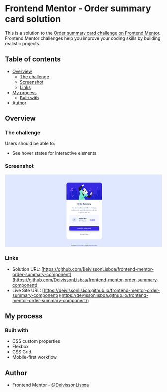 # Frontend Mentor - Order summary card solution

This is a solution to the [Order summary card challenge on Frontend Mentor](https://www.frontendmentor.io/challenges/order-summary-component-QlPmajDUj). Frontend Mentor challenges help you improve your coding skills by building realistic projects.

## Table of contents

- [Overview](#overview)
  - [The challenge](#the-challenge)
  - [Screenshot](#screenshot)
  - [Links](#links)
- [My process](#my-process)
  - [Built with](#built-with)
- [Author](#author)

## Overview

### The challenge

Users should be able to:

- See hover states for interactive elements

### Screenshot

![](./images/screenshot.png)

### Links

- Solution URL: [https://github.com/DeivissonLisboa/frontend-mentor-order-summary-component](https://github.com/DeivissonLisboa/frontend-mentor-order-summary-component)
- Live Site URL: [https://deivissonlisboa.github.io/frontend-mentor-order-summary-component/](https://deivissonlisboa.github.io/frontend-mentor-order-summary-component/)

## My process

### Built with

- CSS custom properties
- Flexbox
- CSS Grid
- Mobile-first workflow

## Author

- Frontend Mentor - [@DeivissonLisboa](https://www.frontendmentor.io/profile/DeivissonLisboa)
